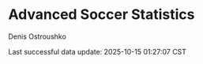 # Advanced Soccer Statistics
Denis Ostroushko

<!-- gfm -->

Last successful data update: 2025-10-15 01:27:07 CST

